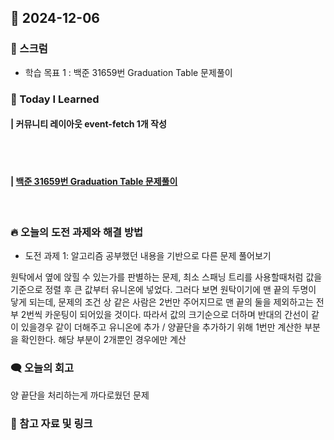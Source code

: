 ## 📆 2024-12-06

### 🔔 스크럼

- 학습 목표 1 : 백준 31659번 Graduation Table 문제풀이
  <br/>


### 🚀 Today I Learned

#### | 커뮤니티 레이아웃 event-fetch 1개 작성


<br/>
<br/>


#### | [백준 31659번 Graduation Table 문제풀이](https://github.com/availrum/newb/blob/main/Dec/militarymove.cpp)

<br/>

### 🔥 오늘의 도전 과제와 해결 방법

- 도전 과제 1: 알고리즘 공부했던 내용을 기반으로 다른 문제 풀어보기
  <br/>

원탁에서 옆에 앉힐 수 있는가를 판별하는 문제, 최소 스패닝 트리를 사용할때처럼 값을 기준으로 정렬 후 큰 값부터 유니온에 넣었다.
그러다 보면 원탁이기에 맨 끝의 두명이 닿게 되는데, 문제의 조건 상 같은 사람은 2번만 주어지므로 맨 끝의 둘을 제외하고는 전부 2번씩 카운팅이 되어있을 것이다. 따라서 값의 크기순으로 더하며 반대의 간선이 같이 있을경우 같이 더해주고 유니온에 추가 / 양끝단을 추가하기 위해 1번만 계산한 부분을 확인한다. 해당 부분이 2개뿐인 경우에만 계산
<!-- 그런데 지금 작성하면서 다시 생각해보니 이게 왜 되지? 싶은 구간이 있다. 특정 케이스를 통과못할 것 같은데..-->

### 🗨️ 오늘의 회고

<!--
- 오늘의 학습 경험에 대한 자유로운 생각이나 느낀 점을 기록합니다.
- 성공적인 점, 개선해야 할 점, 새롭게 시도하고 싶은 방법 등을 포함할 수 있습니다.-->

양 끝단을 처리하는게 까다로웠던 문제
<br/>

### 📰 참고 자료 및 링크
